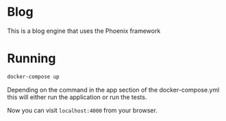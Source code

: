 # Blog

This is a blog engine that uses the Phoenix framework

# Running

```sh
docker-compose up
```

Depending on the command in the app section of the docker-compose.yml this will 
either run the application or run the tests. 

Now you can visit `localhost:4000` from your browser.

